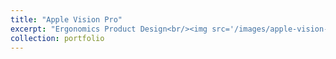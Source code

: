 ```yaml
---
title: "Apple Vision Pro"
excerpt: "Ergonomics Product Design<br/><img src='/images/apple-vision-pro-side.png'>"
collection: portfolio
---
```

